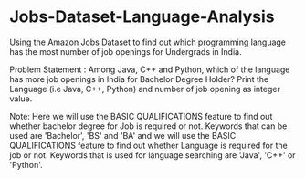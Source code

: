 # Jobs-Dataset-Language-Analysis
Using the Amazon Jobs Dataset to find out which programming language has the most number of job openings for Undergrads in India.

Problem Statement : Among Java, C++ and Python, which of the language has more job openings in India for Bachelor Degree Holder? Print the Language (i.e Java, C++, Python) and number of job opening as integer value.

Note: Here we will use the BASIC QUALIFICATIONS feature to find out whether bachelor degree for Job is required or not. Keywords that can be used are 'Bachelor', 'BS' and 'BA' and we will use the BASIC QUALIFICATIONS feature to find out whether Language is required for the job or not. Keywords that is used for language searching are 'Java', 'C++' or 'Python'.
